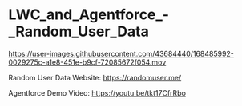 # LWC_and_Agentforce_-_Random_User_Data

https://user-images.githubusercontent.com/43684440/168485992-0029275c-a1e8-451e-b9cf-72085672f054.mov

Random User Data Website: https://randomuser.me/

Agentforce Demo Video: https://youtu.be/tkt17CfrRbo
